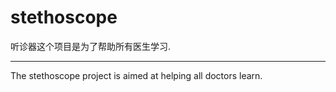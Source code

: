 # stethoscope

听诊器这个项目是为了帮助所有医生学习.

---

The stethoscope project is aimed at helping all doctors learn.